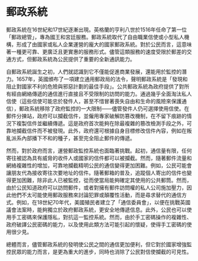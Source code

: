# 郵政系統
郵政系統在16世紀和17世紀逐漸出現。英格蘭的亨利八世於1516年任命了第一位「郵政總管」，專為國王和宮廷服務。郵政系統取代了自由職業信使或小型私人機構，形成了由國家或私人企業運營的龐大的國家郵政系統。對於公民而言，這意味著一種更可靠、更廣泛且更實惠的服務形式。儘管這類服務的速度受限於郵差的交通方式，但郵政系統為公民提供了重要的全新通訊能力。

自郵政系統誕生之初，人們就認識到它不僅能促進商業發展，還能用於監控的潛力。1657年，英國頒布了一項建立通用郵政局的法令，聲明郵政系統是「發現和阻止對國家不利的危險與邪惡計劃的最佳手段」。公共郵政系統為政府提供了對所有經由網絡傳遞的通信進行直接且不受限制的訪問的能力。通過幾乎全面淘汰私人信使（這些信使可能忠於發件人，甚至不惜冒著喪失自由和生命的風險來保護通信），郵政系統移除了政府監控的一大限制——儘管發件人仍可選擇使用信使。在郵件分揀站，政府可以攔截信件，並僱用專家破解防篡改機制，在不留下痕跡的情況下複製信件並繼續傳遞。這是政府首次能夠在除最複雜的篡改檢測手段之外，可靠地攔截信件而不被發現。此外，政府還可根據自身目標修改信件內容，例如在叛亂派系內部播下不和的種子，甚至完全阻止郵件的傳遞。

然而，對於政府而言，運營郵政監控系統也面臨著挑戰。起初，通信量有限，任何寄往被認為具有威脅的收件人或國家的信件都可以被攔截。然而，隨著郵件流量和網絡複雜性的增加，可靠地攔截精明公民的通信變得更加困難。例如，公民可能會讓朋友代為接收寄往次要地址的信件。隨著郵箱的普及，追蹤個人寄出的信件也變得更加困難，除非此人已被監控，從而使當局能夠確定其使用的公共郵筒。然而，由於公民知道政府可以訪問郵件，或者對擁有郵件訪問權的私人公司施加壓力，因此他們不太可能使用郵政服務來討論犯罪或顛覆性活動，而是尋求替代的通信方式。例如，在18世紀70年代，美國殖民者建立了「通信委員會」，以便在挑戰英國議會法案時，能夠獨立於政府郵政系統，更安全地傳遞信息。此外，公民也可以使用手工密碼來保護隱私，對抗這一監控系統。然而，由於手工密碼操作的複雜性、政府破譯公民密碼的能力，以及使用此類方法可能引起的懷疑，使得手工密碼的使用很少見。

總體而言，儘管郵政系統的發明使公民之間的通信更加便利，但它對於國家增強監控民眾的能力而言，是更為重大的進步，同時也消除了公民對信使攔截的可見性。